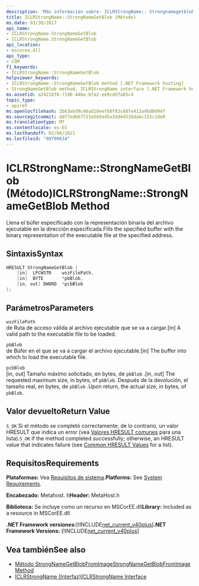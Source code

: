 ```yaml
---
description: 'Más información sobre: ICLRStrongName:: Strongnamegetblob ((método)'
title: ICLRStrongName::StrongNameGetBlob (Método)
ms.date: 03/30/2017
api_name:
- ICLRStrongName.StrongNameGetBlob
- ICLRStrongName.StrongNameGetBlob
api_location:
- mscoree.dll
api_type:
- COM
f1_keywords:
- ICLRStrongName::StrongNameGetBlob
helpviewer_keywords:
- ICLRStrongName::StrongNameGetBlob method [.NET Framework hosting]
- StrongNameGetBlob method, ICLRStrongName interface [.NET Framework hosting]
ms.assetid: a24218f8-7196-44be-b7a2-ee9cdd7a85c4
topic_type:
- apiref
ms.openlocfilehash: 2b63ebd9c48ad18eef60f83c68fe412a4bd0d94f
ms.sourcegitcommit: ddf7edb67715a5b9a45e3dd44536dabc153c1de0
ms.translationtype: MT
ms.contentlocale: es-ES
ms.lasthandoff: 02/06/2021
ms.locfileid: "99799634"
---
```

# <a name="iclrstrongnamestrongnamegetblob-method"></a><span data-ttu-id="ea7c1-103">ICLRStrongName::StrongNameGetBlob (Método)</span><span class="sxs-lookup"><span data-stu-id="ea7c1-103">ICLRStrongName::StrongNameGetBlob Method</span></span>

<span data-ttu-id="ea7c1-104">Llena el búfer especificado con la representación binaria del archivo ejecutable en la dirección especificada.</span><span class="sxs-lookup"><span data-stu-id="ea7c1-104">Fills the specified buffer with the binary representation of the executable file at the specified address.</span></span>  
  
## <a name="syntax"></a><span data-ttu-id="ea7c1-105">Sintaxis</span><span class="sxs-lookup"><span data-stu-id="ea7c1-105">Syntax</span></span>  
  
```cpp  
HRESULT StrongNameGetBlob (  
    [in]  LPCWSTR    wszFilePath,  
    [in]  BYTE       *pbBlob,  
    [in, out] DWORD  *pcbBlob  
);  
```  
  
## <a name="parameters"></a><span data-ttu-id="ea7c1-106">Parámetros</span><span class="sxs-lookup"><span data-stu-id="ea7c1-106">Parameters</span></span>  

 `wszFilePath`  
 <span data-ttu-id="ea7c1-107">de Ruta de acceso válida al archivo ejecutable que se va a cargar.</span><span class="sxs-lookup"><span data-stu-id="ea7c1-107">[in] A valid path to the executable file to be loaded.</span></span>  
  
 `pbBlob`  
 <span data-ttu-id="ea7c1-108">de Búfer en el que se va a cargar el archivo ejecutable.</span><span class="sxs-lookup"><span data-stu-id="ea7c1-108">[in] The buffer into which to load the executable file.</span></span>  
  
 `pcbBlob`  
 <span data-ttu-id="ea7c1-109">[in, out] Tamaño máximo solicitado, en bytes, de `pbBlob` .</span><span class="sxs-lookup"><span data-stu-id="ea7c1-109">[in, out] The requested maximum size, in bytes, of `pbBlob`.</span></span> <span data-ttu-id="ea7c1-110">Después de la devolución, el tamaño real, en bytes, de `pbBlob` .</span><span class="sxs-lookup"><span data-stu-id="ea7c1-110">Upon return, the actual size, in bytes, of `pbBlob`.</span></span>  
  
## <a name="return-value"></a><span data-ttu-id="ea7c1-111">Valor devuelto</span><span class="sxs-lookup"><span data-stu-id="ea7c1-111">Return Value</span></span>  

 <span data-ttu-id="ea7c1-112">`S_OK` Si el método se completó correctamente; de lo contrario, un valor HRESULT que indica un error (vea [Valores HRESULT comunes](/windows/win32/seccrypto/common-hresult-values) para una lista).</span><span class="sxs-lookup"><span data-stu-id="ea7c1-112">`S_OK` if the method completed successfully; otherwise, an HRESULT value that indicates failure (see [Common HRESULT Values](/windows/win32/seccrypto/common-hresult-values) for a list).</span></span>  
  
## <a name="requirements"></a><span data-ttu-id="ea7c1-113">Requisitos</span><span class="sxs-lookup"><span data-stu-id="ea7c1-113">Requirements</span></span>  

 <span data-ttu-id="ea7c1-114">**Plataformas:** Vea [Requisitos de sistema](../../get-started/system-requirements.md).</span><span class="sxs-lookup"><span data-stu-id="ea7c1-114">**Platforms:** See [System Requirements](../../get-started/system-requirements.md).</span></span>  
  
 <span data-ttu-id="ea7c1-115">**Encabezado:** Metahost. h</span><span class="sxs-lookup"><span data-stu-id="ea7c1-115">**Header:** MetaHost.h</span></span>  
  
 <span data-ttu-id="ea7c1-116">**Biblioteca:** Se incluye como un recurso en MSCorEE.dll</span><span class="sxs-lookup"><span data-stu-id="ea7c1-116">**Library:** Included as a resource in MSCorEE.dll</span></span>  
  
 <span data-ttu-id="ea7c1-117">**.NET Framework versiones:**[!INCLUDE[net_current_v40plus](../../../../includes/net-current-v40plus-md.md)]</span><span class="sxs-lookup"><span data-stu-id="ea7c1-117">**.NET Framework Versions:** [!INCLUDE[net_current_v40plus](../../../../includes/net-current-v40plus-md.md)]</span></span>  
  
## <a name="see-also"></a><span data-ttu-id="ea7c1-118">Vea también</span><span class="sxs-lookup"><span data-stu-id="ea7c1-118">See also</span></span>

- [<span data-ttu-id="ea7c1-119">Método StrongNameGetBlobFromImage</span><span class="sxs-lookup"><span data-stu-id="ea7c1-119">StrongNameGetBlobFromImage Method</span></span>](iclrstrongname-strongnamegetblobfromimage-method.md)
- [<span data-ttu-id="ea7c1-120">ICLRStrongName (Interfaz)</span><span class="sxs-lookup"><span data-stu-id="ea7c1-120">ICLRStrongName Interface</span></span>](iclrstrongname-interface.md)
